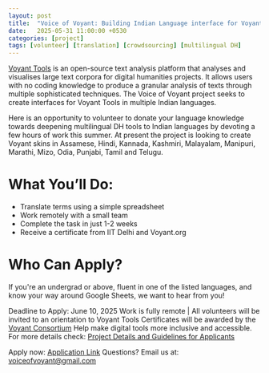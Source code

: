 ```yaml
---
layout: post
title:  "Voice of Voyant: Building Indian Language interface for Voyant Tools"
date:   2025-05-31 11:00:00 +0530
categories: [project]
tags: [volunteer] [translation] [crowdsourcing] [multilingual DH]
---
```



[Voyant Tools](https://voyant-tools.org/) is an open-source text analysis platform that analyses and visualises large text corpora for digital humanities projects. It allows users with no coding knowledge to produce a granular analysis of texts through multiple sophisticated techniques. The Voice of Voyant project seeks to create interfaces for Voyant Tools in multiple Indian languages. 

Here is an opportunity to volunteer to donate your language knowledge towards deepening multilingual DH tools to Indian languages by devoting a few hours of work this summer. At present the project is looking to create Voyant skins in Assamese, Hindi, Kannada, Kashmiri, Malayalam, Manipuri, Marathi, Mizo, Odia, Punjabi, Tamil and Telugu.

# What You’ll Do:
* Translate terms using a simple spreadsheet
* Work remotely with a small team
* Complete the task in just 1-2 weeks
* Receive a certificate from IIT Delhi and Voyant.org

# Who Can Apply?
 If you're an undergrad or above, fluent in one of the listed languages, and know your way around Google Sheets, we want to hear from you!

Deadline to Apply: June 10, 2025
Work is fully remote | 
All volunteers will be invited to an orientation to Voyant Tools
Certificates will be awarded by the [Voyant Consortium](https://voyant-tools.info/)
Help make digital tools more inclusive and accessible.
For more details check: [Project Details and Guidelines for Applicants](https://drive.google.com/file/d/1yb_oNnRQtqd56lI2_k8A26mf2n5p5M3Y/view)

Apply now: [Application Link](https://docs.google.com/forms/d/e/1FAIpQLSegX0nZrOt1Y6jozn-XDwWNDZtUexz5OsnzHW44fsXZdoQHyQ/viewform?pli=1)
Questions? Email us at: voiceofvoyant@gmail.com